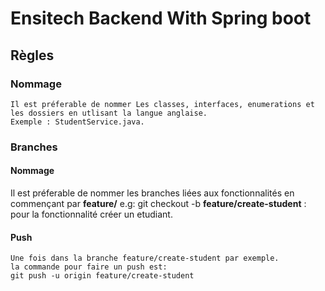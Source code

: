 # Ensitech Backend With Spring boot

## Règles
### Nommage 
    Il est préferable de nommer Les classes, interfaces, enumerations et les dossiers en utlisant la langue anglaise.
    Exemple : StudentService.java.

### Branches

#### Nommage

Il est préferable de nommer les branches liées aux fonctionnalités en commençant par  **feature/** 
e.g: git checkout -b **feature/create-student** : pour la fonctionnalité créer un etudiant.

#### Push 
    Une fois dans la branche feature/create-student par exemple.
    la commande pour faire un push est:
    git push -u origin feature/create-student




